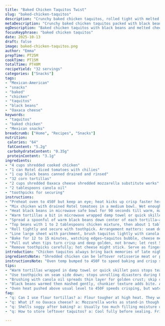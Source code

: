 ```yaml
---
title: "Baked Chicken Taquitos Twist"
slug: "baked-chicken-taquitos"
description: "Crunchy baked chicken taquitos, rolled tight with melted cheese and black beans switched in for refried. Rotel tomatoes bring moisture and zing. Quick to prep if tortillas warmed first. Canola oil brushed for crisp shells. Oven temp slightly higher than usual—watch the golden edges closely. Toothpicks save them from unrolling disasters. Cheese bubbling, edges crisp, smell of toasted corn tortillas fills kitchen. Ideal snack or crowd-pleaser. Switch black beans if refried missing, or use leftover rotisserie chicken. Timing flexible, watch texture not clock. The key: crispy but not burnt shells without drying out the chicken mix."
metaDescription: "Crunchy baked chicken taquitos packed with black beans, Oaxaca cheese, and zesty Rotel tomatoes. Crispy shells, golden edges, quick bake, ideal for snacks."
ogDescription: "Baked chicken taquitos with black beans and melted cheese, baked at 450F. Crispy golden edges, bubbling cheese, perfect snack time crunch and aroma fill kitchen."
focusKeyphrase: "baked chicken taquitos"
date: 2025-10-13
draft: false
image: baked-chicken-taquitos.png
author: "Emma"
prepTime: PT25M
cookTime: PT15M
totalTime: PT40M
recipeYield: "32 servings"
categories: ["Snacks"]
tags:
- "Mexican-American"
- "snacks"
- "baked"
- "chicken"
- "taquitos"
- "black beans"
- "Oaxaca cheese"
keywords:
- "taquitos"
- "baked chicken"
- "Mexican snacks"
breadcrumb: ["Home", "Recipes", "Snacks"]
nutrition: 
 calories: "64"
 fatContent: "5.2g"
 carbohydrateContent: "0.35g"
 proteinContent: "3.1g"
ingredients:
- "4 cups shredded cooked chicken"
- "1 can Rotel diced tomatoes with chilies"
- "1 cup black beans canned drained and rinsed"
- "32 corn tortillas"
- "2 cups shredded Oaxaca cheese shredded mozzarella substitute works"
- "2 tablespoons canola oil"
- "toothpicks for securing"
instructions:
- "Preheat oven to 450F but keep an eye; heat kicks up crisp faster here."
- "Mix chicken with drained Rotel tomatoes in a medium bowl. Wet enough to stick but avoid soggy mess."
- "Heat black beans in microwave safe bowl for 90 seconds till warm, mash slightly with fork—chunky better than smooth."
- "Warm tortillas a bit in microwave wrapped damp towel or quick skillet. Stops tearing when rolling."
- "Spread a spoonful of warm black beans down center of each tortilla—acts as glue and adds creamy layer."
- "Top beans with 1 to 2 tablespoons chicken mixture, then about 1 tablespoon cheese; don’t overstuff or tortillas crack."
- "Roll tightly and secure with toothpick. Arrangement matters: seam down on baking sheet to keep intact."
- "Line large sheet with parchment, brush taquitos lightly with canola oil so crust gets golden but not greasy."
- "Bake for 12 to 15 minutes, watching edges—taquitos bubble, cheese melts, and tortillas crisp to golden."
- "Pull out when tips turn crisp and deep golden, not brown; let rest 5 minutes before serving — fillings steam off and tighten."
- "Remove toothpicks carefully; hot cheese might stick. Serve as finger food or with salsa and crema."
introduction: "Chicken taquitos always bring back memories of late night snack runs and impromptu parties. I’ve played with fillings—bean swaps, spice twists—to cut down sogginess and boost flavor. Using black beans instead of refried changes texture, adds bite and a fresh feel. Mixed with juicy Rotel tomatoes, no dry chicken here. Tortillas need warming first or expect breakage mid-roll. Oil brushing got a tweak: canola over vegetable—higher smoke point means safer crisping without char. Oven a touch hotter, just a couple degrees. Watch those edges closely; toss in too long, they burn. Toothpicks essential. Keep them on seam side down—some people skip, regretful later. Unlock crisp and chewy contrast. Step back at 12 minutes and sniff that toasted corn smell—it’s your cue they’re done. From sloppy to snappy in 40. Love the sizzle when cheese bubbles under hot air."
ingredientsNote: "Shredded chicken can be leftover rotisserie meat or poached breasts; dry chicken ruins the texture here. Fresh Rotel or diced tomatoes with chopped chilies—do not drain fully or add extra water; moisture keeps filling moist but balance it. Black beans swapped from refried for chunkier bite, easier to mash to your preference. Corn tortillas cold tear easier; warm wrapped in towel or brief skillet pass stops cracking. Oaxaca cheese is classic for melt and pull; shredded mozzarella works when unavailable, though flavor is milder. Canola oil chosen for crisp without burning—avoid olive oil unless low temp baking. Toothpicks for rolling are cheap but vital; skip and face fallout. Parchment paper keeps baking sheet clean and helps heat distribute evenly under taquitos."
instructionsNote: "Oven temp bumped to 450F to speed baking and crisp shells quicker but monitor edges; burnt tortillas kill mood. Mixing chicken and tomatoes right: don’t overdo tomatoes or filling soggy, but some juice helps flavor. Black beans warmed and gently mashed create a creamy spread binding ingredients inside while giving texture. Warming tortillas prior to rolling is a mandatory trick learned after many break attempts—moist heat makes pliable, not floppy. Spread black beans first and then meat mix, layering stops overstuffing. Roll tight but not crushed, toothpick secures seam so they hold shape during baking. Brush oil sparingly to avoid grease pools but enough to get that golden crunch. Bake 12-15 minutes; watch for deep golden edges and bubbling cheese inside. Rest before serving—steam escapes, filling firms, easier to handle. Toothpick removal while hot needs care; cheese sticks. Serve with salsa, guac, or crema for dipping. Method improves with experience and watchful eye on oven quirks."
tips:
- "Warm tortillas wrapped in damp towel or quick skillet pass stops tearing when rolling. Cold corn tortillas crack easily; slight heat softens while keeping shape. No soggy shells means watch moisture inside but also handle softness well."
- "Use toothpicks on seam side down; stops unrolling disasters during bake. Arrangement matters on sheet; crowding slows baking, edges steam not crisp. Parchment paper under taquitos keeps sheet clean and spreads heat evenly."
- "Brushing with canola oil spreads thin layer for golden crust; skip olive oil here, burns fast at 450F. Oil pools make soggy spots instead of crisp. Brush sparingly but cover all exposed tortilla surface."
- "Black beans warmed then mashed gently, chunkier texture adds bite. Acts as glue for filling, stops meat mix sliding out. Black beans easy swap for refried; avoid too smooth paste, breaks texture contrast needed."
- "Oven heat pushed above usual level to 450F speeds crisping, but watch edges closely. Tortillas burn fast past golden brown. Cheese bubbling is visual cue to pull out, aroma of toasted corn signals doneness well."
faq:
- "q: Can I use flour tortillas? a: Flour tougher at high heat. They won’t crisp same way. Might stay chewy, not ideal for that crunch. You’d lose that broken edge texture. Could try lower temp bake longer but might dry fillings."
- "q: What if no Oaxaca cheese? a: Mozzarella works as stand-in though milder. Look for one that melts well. Doesn’t pull same but keeps moisture. Other soft melting cheeses like Monterey Jack might do. Avoid crumbly types, no melt means missing glue effect."
- "q: Shells soggy after baking? a: Usually too much filling moisture or oil pools. Overstuffing causes steam trapped inside. Try warming tortillas more, reduce filling liquids. Thin even oil coat. Bake on parchment, spaced out to let air circulate crisp shells."
- "q: How to store leftover taquitos? a: Cool fully before sealing. Fridge in air-tight container. Reheat in oven for 5-10 mins so shells crisp again. Microwave makes soggy shells. For longer storage freeze wrapped well; bake frozen 15-18 mins till internal heated and edges golden."

---
```

